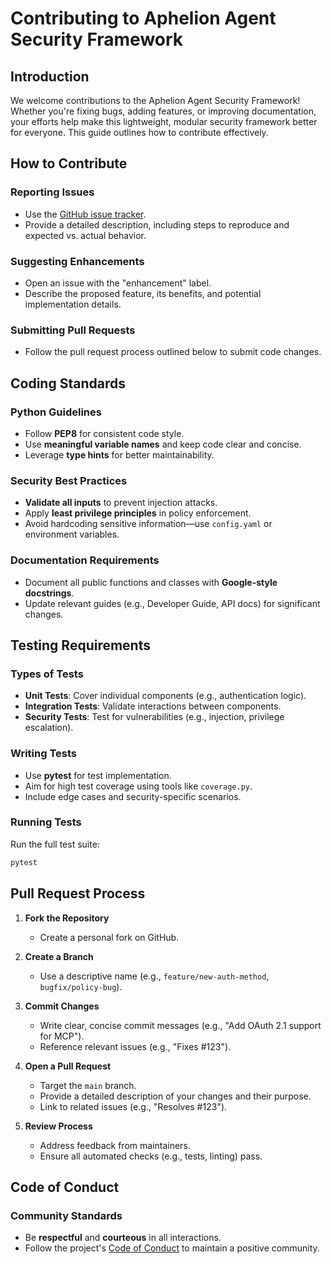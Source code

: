 # Contributing to Aphelion Agent Security Framework

## Introduction

We welcome contributions to the Aphelion Agent Security Framework! Whether you're fixing bugs, adding features, or improving documentation, your efforts help make this lightweight, modular security framework better for everyone. This guide outlines how to contribute effectively.

## How to Contribute

### Reporting Issues

- Use the [GitHub issue tracker](https://github.com/tzervas/aphelion-agent-security-framework/issues).
- Provide a detailed description, including steps to reproduce and expected vs. actual behavior.

### Suggesting Enhancements

- Open an issue with the "enhancement" label.
- Describe the proposed feature, its benefits, and potential implementation details.

### Submitting Pull Requests

- Follow the pull request process outlined below to submit code changes.

## Coding Standards

### Python Guidelines

- Follow **PEP8** for consistent code style.
- Use **meaningful variable names** and keep code clear and concise.
- Leverage **type hints** for better maintainability.

### Security Best Practices

- **Validate all inputs** to prevent injection attacks.
- Apply **least privilege principles** in policy enforcement.
- Avoid hardcoding sensitive information—use `config.yaml` or environment variables.

### Documentation Requirements

- Document all public functions and classes with **Google-style docstrings**.
- Update relevant guides (e.g., Developer Guide, API docs) for significant changes.

## Testing Requirements

### Types of Tests

- **Unit Tests**: Cover individual components (e.g., authentication logic).
- **Integration Tests**: Validate interactions between components.
- **Security Tests**: Test for vulnerabilities (e.g., injection, privilege escalation).

### Writing Tests

- Use **pytest** for test implementation.
- Aim for high test coverage using tools like `coverage.py`.
- Include edge cases and security-specific scenarios.

### Running Tests

Run the full test suite:

```bash
pytest
```

## Pull Request Process

1. **Fork the Repository**
   - Create a personal fork on GitHub.

2. **Create a Branch**
   - Use a descriptive name (e.g., `feature/new-auth-method`, `bugfix/policy-bug`).

3. **Commit Changes**
   - Write clear, concise commit messages (e.g., "Add OAuth 2.1 support for MCP").
   - Reference relevant issues (e.g., "Fixes #123").

4. **Open a Pull Request**
   - Target the `main` branch.
   - Provide a detailed description of your changes and their purpose.
   - Link to related issues (e.g., "Resolves #123").

5. **Review Process**
   - Address feedback from maintainers.
   - Ensure all automated checks (e.g., tests, linting) pass.

## Code of Conduct

### Community Standards

- Be **respectful** and **courteous** in all interactions.
- Follow the project's [Code of Conduct](CODE_OF_CONDUCT.md) to maintain a positive community.
